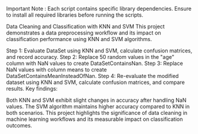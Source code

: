 Important Note :
Each script contains specific library dependencies. Ensure to install all required libraries before running the scripts.


Data Cleaning and Classification with KNN and SVM
This project demonstrates a data preprocessing workflow and its impact on classification performance using KNN and SVM algorithms.

Step 1: Evaluate DataSet using KNN and SVM, calculate confusion matrices, and record accuracy.
Step 2: Replace 50 random values in the "age" column with NaN values to create DataSetContainsNan.
Step 3: Replace NaN values with column means to create DataSetContainsMeanInsteadOfNan.
Step 4: Re-evaluate the modified dataset using KNN and SVM, calculate confusion matrices, and compare results.
Key findings:

Both KNN and SVM exhibit slight changes in accuracy after handling NaN values.
The SVM algorithm maintains higher accuracy compared to KNN in both scenarios.
This project highlights the significance of data cleaning in machine learning workflows and its measurable impact on classification outcomes.
